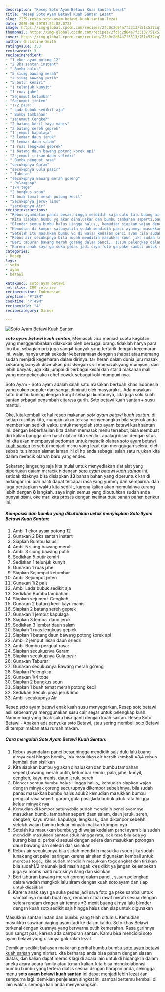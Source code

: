 ```yaml
---
description: "Resep Soto Ayam Betawi Kuah Santan Lezat"
title: "Resep Soto Ayam Betawi Kuah Santan Lezat"
slug: 2279-resep-soto-ayam-betawi-kuah-santan-lezat
date: 2020-06-29T07:24:02.072Z
image: https://img-global.cpcdn.com/recipes/2fc0c2d64a7f3313/751x532cq70/soto-ayam-betawi-kuah-santan-foto-resep-utama.jpg
thumbnail: https://img-global.cpcdn.com/recipes/2fc0c2d64a7f3313/751x532cq70/soto-ayam-betawi-kuah-santan-foto-resep-utama.jpg
cover: https://img-global.cpcdn.com/recipes/2fc0c2d64a7f3313/751x532cq70/soto-ayam-betawi-kuah-santan-foto-resep-utama.jpg
author: Christine Smith
ratingvalue: 3.3
reviewcount: 3
recipeingredient:
- "1 ekor ayam potong 12"
- "2 Bks santan instant"
- " Bumbu halus"
- "5 siung bawang merah"
- "3 siung bawang putih"
- "5 butir kemiri"
- "1 telunjuk kunyit"
- "1 ruas jahe"
- "Sejumput ketumbar"
- "Sejumput jinten"
- "1/2 pala"
- " Lada bubuk sedikit aja"
- " Bumbu tambahan"
- "sejumput Cengkeh"
- "2 batang kecil kayu manis"
- "2 batang sereh geprek"
- "1 jemput kapulaga"
- "3 lembar daun jeruk"
- "3 lembar daun salam"
- "1 ruas lengkuas geprek"
- "1 batang daun bawang potong korek api"
- "2 jemput irisan daun seledri"
- " Bumbu penguat rasa"
- "secukupnya Garam"
- "secukupnya Gula pasir"
- " Taburan"
- "secukupnya Bawang merah goreng"
- " Pelengkap"
- "1/4 toge"
- "2 bungkus soun"
- "1 buah tomat merah potong kecil"
- "Secukupnya jeruk limo"
- "secukupnya Air"
recipeinstructions:
- "Rebus ayamdalam panci besar,hingga mendidih saja dulu lalu buang airnya cuci hingga bersih,, lalu masukkan air bersih kembali ±3/4 rebus kembali dan sisihkan"
- "Kita siapkan bumbu yg akan dihaluskan dan bumbu tambahan seperti,bawang merah putih, ketumbar kemiri, pala, jahe, kunyit, cengkeh, kayu manis, daun jeruk, sereh"
- "Blender semua bumbu halus Hingga halus,, kemudian siapkan wajan dengan minyak goreng secukupnya dikompor sebelahnya, bila sudah panas masukkan bumbu halus aduk2 kemudian masukkan bumbu penguat rasa seperti garam, gula pasir,lada bubuk aduk rata hingga keluar minyak nya"
- "Kemudian di kompor satunyabila sudah mendidih panci ayamnya masukkan bumbu tambahan seperti daun salam, daun jeruk, sereh, cengkeh, kayu manis, kapulaga, lengkuas,, dan dikompor sebelah setelah wajan bumbu keluar minyak matikan kompor nya"
- "Setelah itu masukkan bumbu yg di wajan kedalam panci ayam bila sudah mendidih masukkan santan aduk hingga rata, cek rasa bila ada yg kurang bisa di perbaiki sesuai dengan selera dan masukkan potongan daun bawang dan seledri dan sisihkan"
- "Rebus air secukupnya bila sudah mendidih masukkan soun jika sudah lunak angkat pakai saringan karena air akan digunakan kembali untuk merebus toge,, bila sudah mendidih masukkan toge angkat dan tiriskan bila sudah1/2 melunak jadi masih agak kres dikit ya jangan kelembekan juga ya moms nanti nutrisinya ilang dan sisihkan"
- "Beri taburan bawang merah goreng dalam panci,, susun pelengkap dalam wadah mangkok lalu siram dengan kuah soto ayam dan siap untuk disajikan"
- "Karena anak saya ga suka pedas jadi saya foto ga pake sambal untuk sambal nya mudah buat nya,, rendam cabai rawit merah sesuai dengan selera rendam dengan air termos ±3 menit buang airnya lalu blender dengan kuah soto sedikit saja hingga halus dan siap untuk digunakan"
categories:
- Resep
tags:
- soto
- ayam
- betawi

katakunci: soto ayam betawi 
nutrition: 280 calories
recipecuisine: Indonesian
preptime: "PT18M"
cooktime: "PT49M"
recipeyield: "4"
recipecategory: Dinner

---
```



![Soto Ayam Betawi Kuah Santan](https://img-global.cpcdn.com/recipes/2fc0c2d64a7f3313/751x532cq70/soto-ayam-betawi-kuah-santan-foto-resep-utama.jpg)

<b><i>soto ayam betawi kuah santan</i></b>, Memasak bisa menjadi suatu kegiatan yang menggembirakan dilakukan oleh berbagai orang. tidaklah hanya para ibu ibu, sebagian pria juga sangat banyak yang tertarik dengan kegemaran ini. walau hanya untuk sekedar kebersamaan dengan sahabat atau memang sudah menjadi kegemaran dalam dirinya. tak heran dalam dunia juru masak sekarang banyak ditemukan pria dengan skill memasak yang mumpuni, dan lebih banyak juga kita jumpai di berbagai kedai dan stand makanan mall yang mempekerjakan chef cowok sebagai koki mumpuni nya.

Soto Ayam - Soto ayam adalah salah satu masakan berkuah khas Indonesia yang cukup populer dan sangat diminati oleh masyarakat. Ada masakan soto bumbu kuning dengan kunyit sebagai bumbunya, ada juga soto kuah santan sebagai penambah citarasa gurih. Soto betawi kuah santan + susu mantul.

Oke, kita kembali ke hal resep makanan <i>soto ayam betawi kuah santan</i>. di setiap rutinitas kita, mungkin akan terasa menyenangkan bila sejenak anda memberikan sedikit waktu untuk mengolah soto ayam betawi kuah santan ini. dengan keberhasilan kita dalam memasak menu tersebut, bisa membuat diri kalian bangga oleh hasil olahan kita sendiri. apalagi disini dengan situs ini kita akan mempunyai pedoman untuk meracik olahan <u>soto ayam betawi kuah santan</u> tersebut menjadi menu yang lezat dan menggugah selera, oleh sebab itu simpan alamat laman ini di hp anda sebagai salah satu rujukan kita dalam meracik olahan baru yang endes.


Sekarang langsung saja kita mulai untuk menyediakan alat alat yang diperlukan dalam meracik hidangan <u><i>soto ayam betawi kuah santan</i></u> ini. setidak tidaknya bisa disiapkan <b>33</b> bahan bahan yang diperuntuk kan di hidangan ini. biar nanti dapat tercapai rasa yang yummy dan sempurna. dan juga persiapkan waktu kita sedikit, karena kalian akan memulainya kurang lebih dengan <b>8</b> langkah. saya ingin semua yang dibutuhkan sudah anda punyai disini, oke mari kita proses dengan melihat dulu bahan bahan berikut ini.

<!--inarticleads1-->

##### Komposisi dan bumbu yang dibutuhkan untuk menyiapkan Soto Ayam Betawi Kuah Santan:

1. Ambil 1 ekor ayam potong 12
1. Gunakan 2 Bks santan instant
1. Siapkan  Bumbu halus:
1. Ambil 5 siung bawang merah
1. Ambil 3 siung bawang putih
1. Sediakan 5 butir kemiri
1. Sediakan 1 telunjuk kunyit
1. Gunakan 1 ruas jahe
1. Siapkan Sejumput ketumbar
1. Ambil Sejumput jinten
1. Gunakan 1/2 pala
1. Ambil  Lada bubuk sedikit aja
1. Sediakan  Bumbu tambahan:
1. Siapkan sejumput Cengkeh
1. Gunakan 2 batang kecil kayu manis
1. Siapkan 2 batang sereh geprek
1. Gunakan 1 jemput kapulaga
1. Siapkan 3 lembar daun jeruk
1. Sediakan 3 lembar daun salam
1. Siapkan 1 ruas lengkuas geprek
1. Siapkan 1 batang daun bawang potong korek api
1. Ambil 2 jemput irisan daun seledri
1. Ambil  Bumbu penguat rasa:
1. Siapkan secukupnya Garam
1. Siapkan secukupnya Gula pasir
1. Gunakan  Taburan:
1. Gunakan secukupnya Bawang merah goreng
1. Siapkan  Pelengkap:
1. Gunakan 1/4 toge
1. Siapkan 2 bungkus soun
1. Siapkan 1 buah tomat merah potong kecil
1. Sediakan Secukupnya jeruk limo
1. Ambil secukupnya Air


Resep soto ayam betawi enak kuah susu menyegarkan. Resep soto betawi asli sebenarnya menggunakan susu cair segar untuk pelengkap kuah. Namun bagi yang tidak suka bisa ganti dengan kuah santan. Resep Soto Betawi - Apakah ada penyuka soto Betawi, atau sering membeli soto Betawi di tempat makan atau rumah makan. 

<!--inarticleads2-->

##### Cara mengolah Soto Ayam Betawi Kuah Santan:

1. Rebus ayamdalam panci besar,hingga mendidih saja dulu lalu buang airnya cuci hingga bersih,, lalu masukkan air bersih kembali ±3/4 rebus kembali dan sisihkan
1. Kita siapkan bumbu yg akan dihaluskan dan bumbu tambahan seperti,bawang merah putih, ketumbar kemiri, pala, jahe, kunyit, cengkeh, kayu manis, daun jeruk, sereh
1. Blender semua bumbu halus Hingga halus,, kemudian siapkan wajan dengan minyak goreng secukupnya dikompor sebelahnya, bila sudah panas masukkan bumbu halus aduk2 kemudian masukkan bumbu penguat rasa seperti garam, gula pasir,lada bubuk aduk rata hingga keluar minyak nya
1. Kemudian di kompor satunyabila sudah mendidih panci ayamnya masukkan bumbu tambahan seperti daun salam, daun jeruk, sereh, cengkeh, kayu manis, kapulaga, lengkuas,, dan dikompor sebelah setelah wajan bumbu keluar minyak matikan kompor nya
1. Setelah itu masukkan bumbu yg di wajan kedalam panci ayam bila sudah mendidih masukkan santan aduk hingga rata, cek rasa bila ada yg kurang bisa di perbaiki sesuai dengan selera dan masukkan potongan daun bawang dan seledri dan sisihkan
1. Rebus air secukupnya bila sudah mendidih masukkan soun jika sudah lunak angkat pakai saringan karena air akan digunakan kembali untuk merebus toge,, bila sudah mendidih masukkan toge angkat dan tiriskan bila sudah1/2 melunak jadi masih agak kres dikit ya jangan kelembekan juga ya moms nanti nutrisinya ilang dan sisihkan
1. Beri taburan bawang merah goreng dalam panci,, susun pelengkap dalam wadah mangkok lalu siram dengan kuah soto ayam dan siap untuk disajikan
1. Karena anak saya ga suka pedas jadi saya foto ga pake sambal untuk sambal nya mudah buat nya,, rendam cabai rawit merah sesuai dengan selera rendam dengan air termos ±3 menit buang airnya lalu blender dengan kuah soto sedikit saja hingga halus dan siap untuk digunakan


Masukkan santan instan dan bumbu yang telah ditumis. Kemudian masukkan suwiran daging ayam tadi ke dalam kaldu. Soto khas Betawi terkenal dengan kuahnya yang berwarna putih kemerahan. Rasa gurihnya pun sangat pas, karena ada campuran santan. Kamu bisa mencicipi soto ayam betawi yang rasanya gak kalah lezat. 

Demikian sedikit bahasan makanan perihal bumbu bumbu <u>soto ayam betawi kuah santan</u> yang nikmat. kita berharap anda bisa paham dengan ulasan diatas, dan kalian dapat meracik lagi di acara lain untuk di hidangkan dalam aneka acara acara family atau teman kalian. kita bisa mengkolaborasi bumbu bumbu yang tertera diatas sesuai dengan harapan anda, sehingga menu <b>soto ayam betawi kuah santan</b> ini dapat menjadi lebih lezat dan sempurna lagi. demikian penjelasan singkat ini, sampai bertemu kembali di lain waktu. semoga hari anda menyenangkan.
